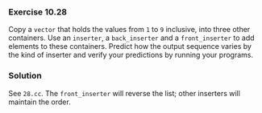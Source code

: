 ### Exercise 10.28

Copy a `vector` that holds the values from `1` to `9` inclusive, into three
other containers. Use an `inserter`, a `back_inserter` and a `front_inserter` to
add elements to these containers. Predict how the output sequence varies by the
kind of inserter and verify your predictions by running your programs.

### Solution

See `28.cc`. The `front_inserter` will reverse the list; other inserters will
maintain the order.
